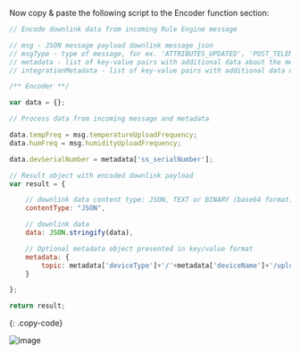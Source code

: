 Now copy & paste the following script to the Encoder function section:

```javascript
// Encode downlink data from incoming Rule Engine message

// msg - JSON message payload downlink message json
// msgType - type of message, for ex. 'ATTRIBUTES_UPDATED', 'POST_TELEMETRY_REQUEST', etc.
// metadata - list of key-value pairs with additional data about the message
// integrationMetadata - list of key-value pairs with additional data defined in Integration executing this converter

/** Encoder **/

var data = {};

// Process data from incoming message and metadata

data.tempFreq = msg.temperatureUploadFrequency;
data.humFreq = msg.humidityUploadFrequency;

data.devSerialNumber = metadata['ss_serialNumber'];

// Result object with encoded downlink payload
var result = {

    // downlink data content type: JSON, TEXT or BINARY (base64 format)
    contentType: "JSON",

    // downlink data
    data: JSON.stringify(data),

    // Optional metadata object presented in key/value format
    metadata: {
        topic: metadata['deviceType']+'/'+metadata['deviceName']+'/upload'
    }

};

return result;

``` 
{: .copy-code}


![image](https://img.tbqa.cloud/user-guide/integrations/mqtt/mqtt-integration-add-downlink-converter-tbel-1-pe.png)